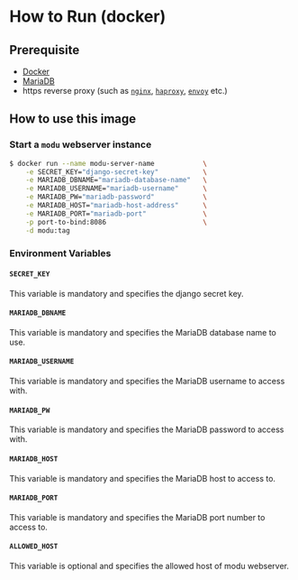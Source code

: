 # How to Run (docker)

## Prerequisite
- [Docker](https://www.docker.com/)
- [MariaDB](https://mariadb.org/)
- https reverse proxy (such as [`nginx`](https://nginx.org/), [`haproxy`](http://www.haproxy.org/), [`envoy`](https://www.envoyproxy.io/) etc.)

## How to use this image
### Start a `modu` webserver instance
``` bash
$ docker run --name modu-server-name            \
    -e SECRET_KEY="django-secret-key"           \
    -e MARIADB_DBNAME="mariadb-database-name"   \
    -e MARIADB_USERNAME="mariadb-username"      \
    -e MARIADB_PW="mariadb-password"            \
    -e MARIADB_HOST="mariadb-host-address"      \
    -e MARIADB_PORT="mariadb-port"              \
    -p port-to-bind:8086                        \
    -d modu:tag
```

### Environment Variables
#### `SECRET_KEY`
This variable is mandatory and specifies the django secret key.

#### `MARIADB_DBNAME`
This variable is mandatory and specifies the MariaDB database name to use.

#### `MARIADB_USERNAME`
This variable is mandatory and specifies the MariaDB username to access with.

#### `MARIADB_PW`
This variable is mandatory and specifies the MariaDB password to access with.

#### `MARIADB_HOST`
This variable is mandatory and specifies the MariaDB host to access to.

#### `MARIADB_PORT`
This variable is mandatory and specifies the MariaDB port number to access to.

#### `ALLOWED_HOST`
This variable is optional and specifies the allowed host of modu webserver.